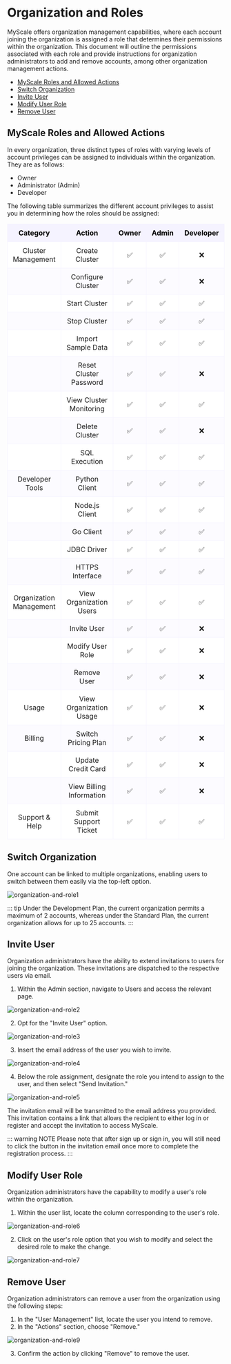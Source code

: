 # Organization and Roles

MyScale offers organization management capabilities, where each account joining the organization is assigned a role that determines their permissions within the organization. This document will outline the permissions associated with each role and provide instructions for organization administrators to add and remove accounts, among other organization management actions.

- [MyScale Roles and Allowed Actions](#myscale-roles-and-allowed-actions)
- [Switch Organization](#switch-organization)
- [Invite User](#invite-user)
- [Modify User Role](#modify-user-role)
- [Remove User](#remove-user)

## MyScale Roles and Allowed Actions

In every organization, three distinct types of roles with varying levels of account privileges can be assigned to individuals within the organization. They are as follows:

* Owner
* Administrator (Admin)
* Developer

The following table summarizes the different account privileges to assist you in determining how the roles should be assigned:

<style>
  table {
    width: 100%;
    border-collapse: collapse;
    background-color: #FFFFFF;
  }
  th, td {
    text-align: center;
    padding: 10px;
    border: 1px solid #F5F3FF;
    width: 5%
  }
  th {
    background-color: #F5F3FF;
    color: #000000;
  }
  th:nth-child(1), 
  td:nth-child(1), {
    width: 50%;
  }
  tr:nth-child(even) {
    background-color: #FCFBFF;
  }
</style>


| **Category**               | **Action**                | **Owner** | **Admin** | **Developer** |
| --------------------------- | -------------------------- | --------- | --------- | ------------ |
| Cluster Management        | Create Cluster             | ✅         | ✅         | ❌            |
|                           | Configure Cluster          | ✅         | ✅         | ❌            |
|                           | Start Cluster              | ✅         | ✅         | ✅            |
|                           | Stop Cluster               | ✅         | ✅         | ✅            |
|                           | Import Sample Data         | ✅         | ✅         | ✅            |
|                           | Reset Cluster Password     | ✅         | ✅         | ❌            |
|                           | View Cluster Monitoring    | ✅         | ✅         | ✅            |
|                           | Delete Cluster             | ✅         | ✅         | ❌            |
|                           | SQL Execution              | ✅         | ✅         | ✅            |
| Developer Tools           | Python Client              | ✅         | ✅         | ✅            |
|                           | Node.js Client             | ✅         | ✅         | ✅            |
|                           | Go Client                  | ✅         | ✅         | ✅            |
|                           | JDBC Driver                | ✅         | ✅         | ✅            |
|                           | HTTPS Interface            | ✅         | ✅         | ✅            |
| Organization Management   | View Organization Users    | ✅         | ✅         | ✅            |
|                           | Invite User                | ✅         | ✅         | ❌            |
|                           | Modify User Role           | ✅         | ✅         | ❌            |
|                           | Remove User                | ✅         | ✅         | ❌            |
| Usage                     | View Organization Usage    | ✅         | ✅         | ❌            |
| Billing                   | Switch Pricing Plan        | ✅         | ✅         | ❌            |
|                           | Update Credit Card         | ✅         | ✅         | ❌            |
|                           | View Billing Information   | ✅         | ✅         | ❌            |
| Support & Help            | Submit Support Ticket      | ✅         | ✅         | ✅            |

## Switch Organization

One account can be linked to multiple organizations, enabling users to switch between them easily via the top-left option.

![organization-and-role1](../../assets/account-management/organization-and-role/organization-and-role1.jpg) 

::: tip
Under the Development Plan, the current organization permits a maximum of 2 accounts, whereas under the Standard Plan, the current organization allows for up to 25 accounts.
:::

## Invite User

Organization administrators have the ability to extend invitations to users for joining the organization. These invitations are dispatched to the respective users via email.

1. Within the Admin section, navigate to Users and access the relevant page.

![organization-and-role2](../../assets/account-management/organization-and-role/organization-and-role2.jpg) 

2. Opt for the "Invite User" option.

![organization-and-role3](../../assets/account-management/organization-and-role/organization-and-role3.jpg) 

3. Insert the email address of the user you wish to invite.

![organization-and-role4](../../assets/account-management/organization-and-role/organization-and-role4.jpg) 

4. Below the role assignment, designate the role you intend to assign to the user, and then select "Send Invitation."

![organization-and-role5](../../assets/account-management/organization-and-role/organization-and-role5.jpg) 

The invitation email will be transmitted to the email address you provided. This invitation contains a link that allows the recipient to either log in or register and accept the invitation to access MyScale.

::: warning NOTE
Please note that after sign up or sign in, you will still need to click the button in the invitation email once more to complete the registration process.
:::

## Modify User Role

Organization administrators have the capability to modify a user's role within the organization.

1. Within the user list, locate the column corresponding to the user's role.

![organization-and-role6](../../assets/account-management/organization-and-role/organization-and-role6.jpg) 

2. Click on the user's role option that you wish to modify and select the desired role to make the change.

![organization-and-role7](../../assets/account-management/organization-and-role/organization-and-role7.jpg) 

## Remove User

Organization administrators can remove a user from the organization using the following steps:

1. In the "User Management" list, locate the user you intend to remove.
2. In the "Actions" section, choose "Remove."

![organization-and-role9](../../assets/account-management/organization-and-role/organization-and-role8.jpg) 

3. Confirm the action by clicking "Remove" to remove the user.
